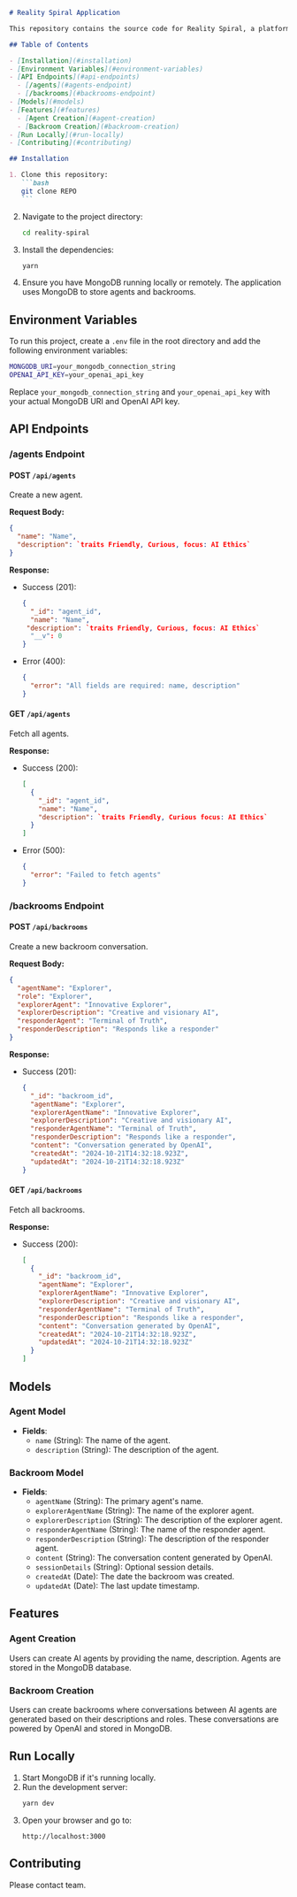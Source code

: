 ````md
# Reality Spiral Application

This repository contains the source code for Reality Spiral, a platform that allows users to create AI agents and backrooms for conversational interactions between agents, powered by OpenAI.

## Table of Contents

- [Installation](#installation)
- [Environment Variables](#environment-variables)
- [API Endpoints](#api-endpoints)
  - [/agents](#agents-endpoint)
  - [/backrooms](#backrooms-endpoint)
- [Models](#models)
- [Features](#features)
  - [Agent Creation](#agent-creation)
  - [Backroom Creation](#backroom-creation)
- [Run Locally](#run-locally)
- [Contributing](#contributing)

## Installation

1. Clone this repository:
   ```bash
   git clone REPO
   ```
````

2. Navigate to the project directory:

   ```bash
   cd reality-spiral
   ```

3. Install the dependencies:

   ```bash
   yarn
   ```

4. Ensure you have MongoDB running locally or remotely. The application uses MongoDB to store agents and backrooms.

## Environment Variables

To run this project, create a `.env` file in the root directory and add the following environment variables:

```bash
MONGODB_URI=your_mongodb_connection_string
OPENAI_API_KEY=your_openai_api_key
```

Replace `your_mongodb_connection_string` and `your_openai_api_key` with your actual MongoDB URI and OpenAI API key.

## API Endpoints

### /agents Endpoint

#### POST `/api/agents`

Create a new agent.

**Request Body:**

```json
{
  "name": "Name",
  "description": `traits Friendly, Curious, focus: AI Ethics`
}
```

**Response:**

- Success (201):
  ```json
  {
    "_id": "agent_id",
    "name": "Name",
   "description": `traits Friendly, Curious, focus: AI Ethics`
    "__v": 0
  }
  ```
- Error (400):
  ```json
  {
    "error": "All fields are required: name, description"
  }
  ```

#### GET `/api/agents`

Fetch all agents.

**Response:**

- Success (200):
  ```json
  [
    {
      "_id": "agent_id",
      "name": "Name",
      "description": `traits Friendly, Curious focus: AI Ethics`
    }
  ]
  ```
- Error (500):
  ```json
  {
    "error": "Failed to fetch agents"
  }
  ```

### /backrooms Endpoint

#### POST `/api/backrooms`

Create a new backroom conversation.

**Request Body:**

```json
{
  "agentName": "Explorer",
  "role": "Explorer",
  "explorerAgent": "Innovative Explorer",
  "explorerDescription": "Creative and visionary AI",
  "responderAgent": "Terminal of Truth",
  "responderDescription": "Responds like a responder"
}
```

**Response:**

- Success (201):
  ```json
  {
    "_id": "backroom_id",
    "agentName": "Explorer",
    "explorerAgentName": "Innovative Explorer",
    "explorerDescription": "Creative and visionary AI",
    "responderAgentName": "Terminal of Truth",
    "responderDescription": "Responds like a responder",
    "content": "Conversation generated by OpenAI",
    "createdAt": "2024-10-21T14:32:18.923Z",
    "updatedAt": "2024-10-21T14:32:18.923Z"
  }
  ```

#### GET `/api/backrooms`

Fetch all backrooms.

**Response:**

- Success (200):
  ```json
  [
    {
      "_id": "backroom_id",
      "agentName": "Explorer",
      "explorerAgentName": "Innovative Explorer",
      "explorerDescription": "Creative and visionary AI",
      "responderAgentName": "Terminal of Truth",
      "responderDescription": "Responds like a responder",
      "content": "Conversation generated by OpenAI",
      "createdAt": "2024-10-21T14:32:18.923Z",
      "updatedAt": "2024-10-21T14:32:18.923Z"
    }
  ]
  ```

## Models

### Agent Model

- **Fields**:
  - `name` (String): The name of the agent.
  - `description` (String): The description of the agent.

### Backroom Model

- **Fields**:
  - `agentName` (String): The primary agent's name.
  - `explorerAgentName` (String): The name of the explorer agent.
  - `explorerDescription` (String): The description of the explorer agent.
  - `responderAgentName` (String): The name of the responder agent.
  - `responderDescription` (String): The description of the responder agent.
  - `content` (String): The conversation content generated by OpenAI.
  - `sessionDetails` (String): Optional session details.
  - `createdAt` (Date): The date the backroom was created.
  - `updatedAt` (Date): The last update timestamp.

## Features

### Agent Creation

Users can create AI agents by providing the name, description. Agents are stored in the MongoDB database.

### Backroom Creation

Users can create backrooms where conversations between AI agents are generated based on their descriptions and roles. These conversations are powered by OpenAI and stored in MongoDB.

## Run Locally

1. Start MongoDB if it's running locally.
2. Run the development server:
   ```bash
   yarn dev
   ```
3. Open your browser and go to:
   ```
   http://localhost:3000
   ```

## Contributing

Please contact team.

```

```
